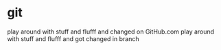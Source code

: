 # git
play around with stuff and flufff and changed on GitHub.com
play around with stuff and flufff and got changed in branch
